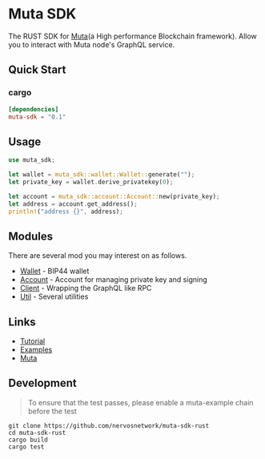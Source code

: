 # Muta SDK

The RUST SDK for [Muta](https://github.com/nervosnetwork/muta)(a High performance Blockchain framework). Allow you to interact with Muta node's GraphQL service.

## Quick Start

### cargo

```toml
[dependencies]
muta-sdk = "0.1"
```

## Usage

```rust
use muta_sdk;

let wallet = muta_sdk::wallet::Wallet::generate("");
let private_key = wallet.derive_privatekey(0);

let account = muta_sdk::account::Account::new(private_key);
let address = account.get_address();
println!("address {}", address);
```

## Modules

There are several mod you may interest on as follows.

- [Wallet](./src/wallet.rs) - BIP44 wallet
- [Account](./src/account.rs) - Account for managing private key and signing
- [Client](./src/client) - Wrapping the GraphQL like RPC
- [Util](./src/util.rs) - Several utilities

## Links

- [Tutorial](./docs/tutorial.md)
- [Examples](./examples)
- [Muta](https://github.com/nervosnetwork/muta)

## Development

> To ensure that the test passes, please enable a muta-example chain before the test

```shell
git clone https://github.com/nervosnetwork/muta-sdk-rust
cd muta-sdk-rust
cargo build
cargo test
```
